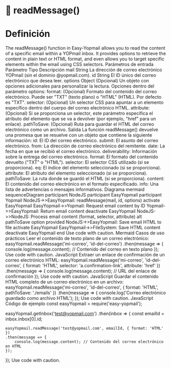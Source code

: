 # 📑 readMessage()

# Definición
The readMessage() function in Easy-Yopmail allows you to read the content of a specific email within a YOPmail inbox. It provides options to retrieve the content in plain text or HTML format, and even allows you to target specific elements within the email using CSS selectors.
Parámetros de entrada
Parámetro	Tipo	Descripción
mail	String	La dirección de correo electrónico YOPmail (sin el dominio @yopmail.com).
id	String	El ID único del correo electrónico que desea leer.
options	Object	(Opcional) Un objeto con opciones adicionales para personalizar la lectura.
Opciones dentro del parámetro options:
format: (Opcional) Formato del contenido del correo electrónico. Puede ser "TXT" (texto plano) o "HTML" (HTML). Por defecto es "TXT".
selector: (Opcional) Un selector CSS para apuntar a un elemento específico dentro del cuerpo del correo electrónico HTML.
attribute: (Opcional) Si se proporciona un selector, este parámetro especifica el atributo del elemento que se va a devolver (por ejemplo, "href" para un enlace).
pathToSave: (Opcional) Ruta para guardar el HTML del correo electrónico como un archivo.
Salida
La función readMessage() devuelve una promesa que se resuelve con un objeto que contiene la siguiente información:
id: El ID del correo electrónico.
submit: El asunto del correo electrónico.
from: La dirección de correo electrónico del remitente.
date: La fecha en que se recibió el correo electrónico.
deliverability: Información sobre la entrega del correo electrónico.
format: El formato del contenido devuelto ("TXT" o "HTML").
selector: El selector CSS utilizado (si se proporciona).
eq: El índice del elemento seleccionado (si se proporciona).
attribute: El atributo del elemento seleccionado (si se proporciona).
pathToSave: La ruta donde se guardó el HTML (si se proporciona).
content: El contenido del correo electrónico en el formato especificado.
info: Una lista de advertencias o mensajes informativos.
Diagrama mermaid
sequenceDiagram
participant NodeJS
participant EasyYopmail
participant Yopmail
NodeJS->>EasyYopmail: readMessage(mail, id, options)
activate EasyYopmail
EasyYopmail->>Yopmail: Request email content by ID
Yopmail->>EasyYopmail: Return email content
deactivate EasyYopmail
NodeJS->>NodeJS: Process email content (format, selector, attribute)
alt pathToSave option provided
NodeJS->>EasyYopmail: Save email HTML to file
activate EasyYopmail
EasyYopmail->>FileSystem: Save HTML content
deactivate EasyYopmail
end
Use code with caution.
Mermaid
Casos de uso prácticos
Leer el contenido de texto plano de un correo electrónico:
easyYopmail.readMessage('mi-correo', 'id-del-correo')
.then(message => {
console.log(message.content); // Contenido del correo en texto plano
});
Use code with caution.
JavaScript
Extraer un enlace de confirmación de un correo electrónico HTML:
easyYopmail.readMessage('mi-correo', 'id-del-correo', { format: 'HTML', selector: 'a.confirmation-link', attribute: 'href' })
.then(message => {
console.log(message.content); // URL del enlace de confirmación
});
Use code with caution.
JavaScript
Guardar el contenido HTML completo de un correo electrónico en un archivo:
easyYopmail.readMessage('mi-correo', 'id-del-correo', { format: 'HTML', pathToSave: './emails' })
.then(message => {
console.log('Correo electrónico guardado como archivo HTML');
});
Use code with caution.
JavaScript
Código de ejemplo
const easyYopmail = require('easy-yopmail');

easyYopmail.getInbox('test@yopmail.com')
.then(inbox => {
const emailId = inbox.inbox[0].id;

    easyYopmail.readMessage('test@yopmail.com', emailId, { format: 'HTML' }) 
    .then(message => {
        console.log(message.content); // Contenido del correo electrónico en HTML
    });
});
Use code with caution.